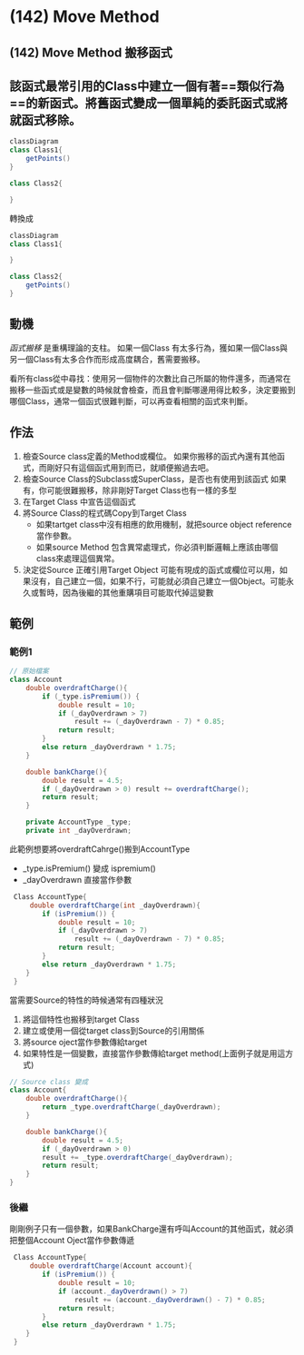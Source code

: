 # (142) Move Method

## (142) Move Method 搬移函式

## 該函式最常引用的Class中建立一個有著==類似行為==的新函式。將舊函式變成一個單純的委託函式或將就函式移除。

``` cs
classDiagram
class Class1{
    getPoints()
}

class Class2{

}

```

轉換成

``` cs
classDiagram
class Class1{

}

class Class2{
    getPoints()
}


```

## 動機

*函式搬移* 是重構理論的支柱。 如果一個Class 有太多行為，獲如果一個Class與另一個Class有太多合作而形成高度耦合，舊需要搬移。

看所有class從中尋找：使用另一個物件的次數比自己所屬的物件還多，而通常在搬移一些函式或是變數的時候就會檢查，而且會判斷哪邊用得比較多，決定要搬到哪個Class，通常一個函式很難判斷，可以再查看相關的函式來判斷。

## 作法

1. 檢查Source class定義的Method或欄位。
   如果你搬移的函式內還有其他函式，而剛好只有這個函式用到而已，就順便搬過去吧。
2. 檢查Source Class的Subclass或SuperClass，是否也有使用到該函式
   如果有，你可能很難搬移，除非剛好Target Class也有一樣的多型
3. 在Target Class 中宣告這個函式
4. 將Source Class的程式碼Copy到Target Class
   * 如果tartget class中沒有相應的飲用機制，就把source object reference當作參數。
   * 如果source Method 包含異常處理式，你必須判斷邏輯上應該由哪個class來處理這個異常。
5. 決定從Source 正確引用Target Object
   可能有現成的函式或欄位可以用，如果沒有，自己建立一個，如果不行，可能就必須自己建立一個Object。可能永久或暫時，因為後繼的其他重購項目可能取代掉這變數

## 範例

### 範例1

``` cs
// 原始檔案
class Account
    double overdraftCharge(){
        if (_type.isPremium()) {
            double result = 10;
            if (_dayOverdrawn > 7)
                result += (_dayOverdrawn - 7) * 0.85;
            return result;
        }
        else return _dayOverdrawn * 1.75;
    }

    double bankCharge(){
        double result = 4.5;
        if (_dayOverdrawn > 0) result += overdraftCharge();
        return result;
    }

    private AccountType _type;
    private int _dayOverdrawn;
```

此範例想要將overdraftCahrge()搬到AccountType

* _type.isPremium() 變成 ispremium()
* _dayOverdrawn 直接當作參數

``` cs
 Class AccountType{
     double overdraftCharge(int _dayOverdrawn){
        if (isPremium()) {
            double result = 10;
            if (_dayOverdrawn > 7)
                result += (_dayOverdrawn - 7) * 0.85;
            return result;
        }
        else return _dayOverdrawn * 1.75;
    }
 }
```

當需要Source的特性的時候通常有四種狀況

1. 將這個特性也搬移到target Class
2. 建立或使用一個從target class到Source的引用關係
3. 將source oject當作參數傳給target
4. 如果特性是一個變數，直接當作參數傳給target method(上面例子就是用這方式)

``` cs
// Source class 變成
class Account{
    double overdraftCharge(){
        return _type.overdraftCharge(_dayOverdrawn);
    }

    double bankCharge(){
        double result = 4.5;
        if (_dayOverdrawn > 0)
        result += _type.overdraftCharge(_dayOverdrawn);
        return result;
    }
}
```

### 後繼

剛剛例子只有一個參數，如果BankCharge還有呼叫Account的其他函式，就必須把整個Account Oject當作參數傳遞

``` cs
 Class AccountType{
     double overdraftCharge(Account account){
        if (isPremium()) {
            double result = 10;
            if (account._dayOverdrawn() > 7)
                result += (account._dayOverdrawn() - 7) * 0.85;
            return result;
        }
        else return _dayOverdrawn * 1.75;
    }
 }
```
